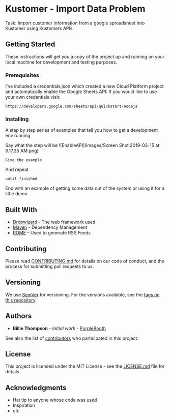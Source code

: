 # Kustomer - Import Data Problem

Task: Import customer information from a google spreadsheet into Kustomer using Kustomers APIs.



## Getting Started

These instructions will get you a copy of the project up and running on your local machine for development and testing purposes.

### Prerequisites

I've included a credentials.json which created a new Cloud Platform project and automatically enable the Google Sheets API:
If you would like to use your own credentials visit:
```
https://developers.google.com/sheets/api/quickstart/nodejs
```

### Installing

A step by step series of examples that tell you how to get a development env running

Say what the step will be
![EnableAPI](images/Screen Shot 2019-03-15 at 6.17.35 AM.png)

```
Give the example
```

And repeat

```
until finished
```

End with an example of getting some data out of the system or using it for a little demo



## Built With

* [Dropwizard](http://www.dropwizard.io/1.0.2/docs/) - The web framework used
* [Maven](https://maven.apache.org/) - Dependency Management
* [ROME](https://rometools.github.io/rome/) - Used to generate RSS Feeds

## Contributing

Please read [CONTRIBUTING.md](https://gist.github.com/PurpleBooth/b24679402957c63ec426) for details on our code of conduct, and the process for submitting pull requests to us.

## Versioning

We use [SemVer](http://semver.org/) for versioning. For the versions available, see the [tags on this repository](https://github.com/your/project/tags). 

## Authors

* **Billie Thompson** - *Initial work* - [PurpleBooth](https://github.com/PurpleBooth)

See also the list of [contributors](https://github.com/your/project/contributors) who participated in this project.

## License

This project is licensed under the MIT License - see the [LICENSE.md](LICENSE.md) file for details

## Acknowledgments

* Hat tip to anyone whose code was used
* Inspiration
* etc

